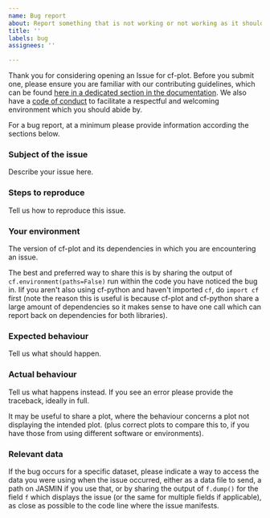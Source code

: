 ```yaml
---
name: Bug report
about: Report something that is not working or not working as it should
title: ''
labels: bug
assignees: ''

---
```


Thank you for considering opening an Issue for cf-plot. Before you submit one, please
ensure you are familiar with our contributing guidelines, which can be found
[here in a dedicated section in the documentation](https://ncas-cms.github.io/cf-plot/support.html).
We also have a [code of conduct](https://github.com/NCAS-CMS/cf-plot/blob/main/CODE_OF_CONDUCT.md)
to facilitate a respectful and welcoming environment which you
should abide by.

For a bug report, at a minimum please provide information according the sections below.

### Subject of the issue
Describe your issue here.

### Steps to reproduce
Tell us how to reproduce this issue.

### Your environment
The version of cf-plot and its dependencies in which you are encountering an issue.

The best and preferred way to share this is by sharing the output of `cf.environment(paths=False)`
run within the code you have noticed the bug in. Iif you aren't also using cf-python and haven't
imported `cf`, do `import cf` first (note the reason this is useful
is because cf-plot and cf-python share a large amount of dependencies so it makes
sense to have one call which can report back on dependencies for both libraries).

### Expected behaviour
Tell us what should happen.

### Actual behaviour
Tell us what happens instead. If you see an error please provide the traceback, ideally in full.

It may be useful to share a plot, where the behaviour concerns a plot not displaying the intended plot.
(plus correct plots to compare this to, if you have those from using different software or environments).

### Relevant data

If the bug occurs for a specific dataset, please indicate a way to access the data you were using when
the issue occurred, either as a data file to send, a path on JASMIN if you use that, or by sharing the
output of `f.dump()` for the field `f` which displays the issue (or the same for multiple fields if applicable),
as close as possible to the code line where the issue manifests.
